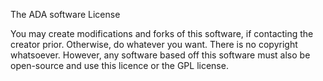 The ADA software License

You may create modifications and forks of this software, if contacting the creator prior. Otherwise, do whatever you want. There is no copyright whatsoever. However, any software based off this software must also be open-source and use this licence or the GPL license.
